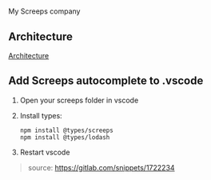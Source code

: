 # <Need to change name>

My Screeps company

## Architecture

[Architecture](docs/architecture.md)

## Add Screeps autocomplete to .vscode

1. Open your screeps folder in vscode

2. Install types:
    ```
    npm install @types/screeps
    npm install @types/lodash
    ```

3. Restart vscode

 > source: https://gitlab.com/snippets/1722234
